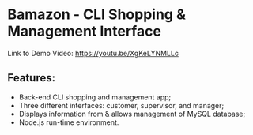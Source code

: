 # Bamazon - CLI Shopping & Management Interface
Link to Demo Video: https://youtu.be/XgKeLYNMLLc

## Features:
- Back-end CLI shopping and management app;
- Three different interfaces: customer, supervisor, and manager;
- Displays information from & allows management of MySQL database;
- Node.js run-time environment.
